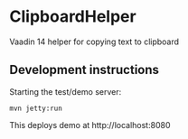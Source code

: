 # ClipboardHelper

Vaadin 14 helper for copying text to clipboard

## Development instructions

Starting the test/demo server:
```
mvn jetty:run
```

This deploys demo at http://localhost:8080

